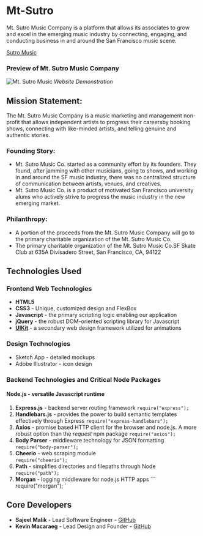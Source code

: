 # Mt-Sutro

Mt. Sutro Music Company is a platform that allows its associates to grow and excel in the emerging music industry by connecting, engaging, and conducting business in and around the San Francisco music scene.

[Sutro Music](https://sutromusic.com)

### Preview of Mt. Sutro Music Company

![Mt. Sutro Music](./public/assets/images/preview.gif  "Sutro")
*Website Demonstration*

## Mission Statement: 
The Mt. Sutro Music Company is a music marketing and management non-profit that allows independent artists to progress their careersby booking shows, connecting with like-minded artists, and telling genuine and authentic stories.

### Founding Story:
* Mt. Sutro Music Co. started as a community effort by its founders. They found, after jamming with other musicians, going to shows, and working in and around the SF music industry, there was no centralized structure of communication between artists, venues, and creatives.
* Mt. Sutro Music Co. is a product of motivated San Francisco university alums who actively strive to progress the music industry in the new emerging market.

### Philanthropy:
* A portion of the proceeds from the Mt. Sutro Music Company will go to the primary charitable organization of the Mt. Sutro Music Co.
* The primary charitable organization of the Mt. Sutro Music Co.SF Skate Club at 635A Divisadero Street, San Francisco, CA, 94122

## Technologies Used

### Frontend Web Technologies
* **HTML5**
* **CSS3** - Unique, customized design and FlexBox
* **Javascript** - the primary scripting logic enabling our application
* **jQuery** - the robust DOM-oriented scripting library for Javascript
* [**UIKit**](https://getuikit.com/docs/) - a secondary web design framework utilized for animations


### Design Technologies
* Sketch App - detailed mockups
* Adobe Illustrator - icon design


### Backend Technologies and Critical Node Packages

#### Node.js - versatile Javascript runtime 

1. **Express.js** - backend server routing framework
```require("express");```
2. **Handlebars.js** - provides the power to build semantic templates effectively through Express
``` require("express-handlebars"); ```
3. **Axios** - promise based HTTP client for the browser and node.js. A more robust option than the *request* npm package
```require("axios");```
4. **Body Parser** - middleware technology for JSON formatting
``` require("body-parser"); ```
5. **Cheerio** - web scraping module    
```require("cheerio");```
6. **Path** - simplifies directories and filepaths through Node
``` require("path"); ```
7. **Morgan** - logging middleware for node.js HTTP apps
``` require("morgan"); `


## Core Developers

* **Sajeel Malik** - Lead Software Engineer - [GitHub](https://github.com/sajeelmalik)
* **Kevin Macaraeg** - Lead Design and Founder - [GitHub](https://github.com/everysf)
